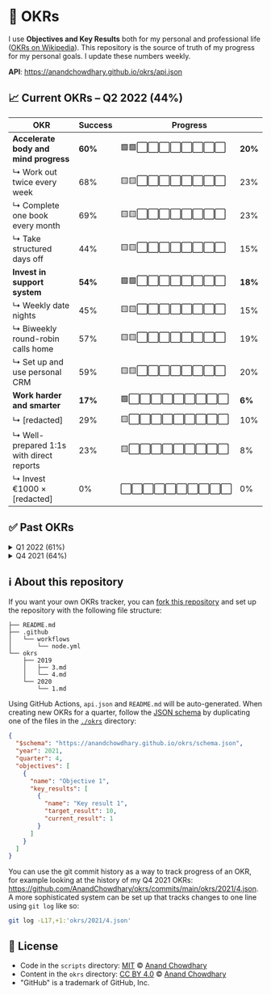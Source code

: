 # 🧭 OKRs

I use **Objectives and Key Results** both for my personal and professional life ([OKRs on Wikipedia](https://en.wikipedia.org/wiki/OKR)). This repository is the source of truth of my progress for my personal goals. I update these numbers weekly.

**API**: https://anandchowdhary.github.io/okrs/api.json

<!-- start autogenerated OKR summary -->

## 📈 Current OKRs – Q2 2022 (44%)

<div>
  <table>
    <thead>
      <tr>
        <th>OKR</th>
        <th>Success</th>
        <th colspan="2">Progress</th>
      </tr>
    </thead>
    <tbody>
      <tr>
        <td><strong>Accelerate body and mind progress</strong></td>
        <td><strong>60%</strong></td>
        <td>🟩🟩⬜⬜⬜⬜⬜⬜⬜⬜</td>
        <td><strong>20%</strong></td>
      </tr>
      <tr>
        <td>↳ Work out twice every week</td>
        <td>68%</td>
        <td>🟨🟨⬜⬜⬜⬜⬜⬜⬜⬜</td>
        <td>23%</td>
      </tr>
    <tr>
        <td>↳ Complete one book every month</td>
        <td>69%</td>
        <td>🟨🟨⬜⬜⬜⬜⬜⬜⬜⬜</td>
        <td>23%</td>
      </tr>
    <tr>
        <td>↳ Take structured days off</td>
        <td>44%</td>
        <td>🟨🟨⬜⬜⬜⬜⬜⬜⬜⬜</td>
        <td>15%</td>
      </tr>
    <tr>
        <td><strong>Invest in support system</strong></td>
        <td><strong>54%</strong></td>
        <td>🟩🟩⬜⬜⬜⬜⬜⬜⬜⬜</td>
        <td><strong>18%</strong></td>
      </tr>
      <tr>
        <td>↳ Weekly date nights</td>
        <td>45%</td>
        <td>🟨🟨⬜⬜⬜⬜⬜⬜⬜⬜</td>
        <td>15%</td>
      </tr>
    <tr>
        <td>↳ Biweekly round-robin calls home</td>
        <td>57%</td>
        <td>🟨🟨⬜⬜⬜⬜⬜⬜⬜⬜</td>
        <td>19%</td>
      </tr>
    <tr>
        <td>↳ Set up and use personal CRM</td>
        <td>59%</td>
        <td>🟨🟨⬜⬜⬜⬜⬜⬜⬜⬜</td>
        <td>20%</td>
      </tr>
    <tr>
        <td><strong>Work harder and smarter</strong></td>
        <td><strong>17%</strong></td>
        <td>🟩⬜⬜⬜⬜⬜⬜⬜⬜⬜</td>
        <td><strong>6%</strong></td>
      </tr>
      <tr>
        <td>↳ [redacted]</td>
        <td>29%</td>
        <td>🟨⬜⬜⬜⬜⬜⬜⬜⬜⬜</td>
        <td>10%</td>
      </tr>
    <tr>
        <td>↳ Well-prepared 1:1s with direct reports</td>
        <td>23%</td>
        <td>🟨⬜⬜⬜⬜⬜⬜⬜⬜⬜</td>
        <td>8%</td>
      </tr>
    <tr>
        <td>↳ Invest €1000 × [redacted]</td>
        <td>0%</td>
        <td>⬜⬜⬜⬜⬜⬜⬜⬜⬜⬜</td>
        <td>0%</td>
      </tr>
    </tbody>
  </table>
</div>
  
## ✅ Past OKRs

<details>
  <summary>Q1 2022 (61%)</summary>
  <table>
    <thead>
      <tr>
        <th>OKR</th>
        <th>Success</th>
        <th colspan="2">Progress</th>
      </tr>
    </thead>
    <tbody>
      <tr>
        <td><strong>Keep body and mind on track</strong></td>
        <td><strong>49%</strong></td>
        <td>🟩🟩🟩🟩🟩⬜⬜⬜⬜⬜</td>
        <td><strong>50%</strong></td>
      </tr>
      <tr>
        <td>↳ Maintain weight of less than 75 kg</td>
        <td>100%</td>
        <td>🟨🟨🟨🟨🟨🟨🟨🟨🟨🟨</td>
        <td>100%</td>
      </tr>
    <tr>
        <td>↳ Work out twice every week</td>
        <td>15%</td>
        <td>🟨🟨⬜⬜⬜⬜⬜⬜⬜⬜</td>
        <td>15%</td>
      </tr>
    <tr>
        <td>↳ Read one book every month</td>
        <td>33%</td>
        <td>🟨🟨🟨⬜⬜⬜⬜⬜⬜⬜</td>
        <td>33%</td>
      </tr>
    <tr>
        <td><strong>Set up for a great 2022</strong></td>
        <td><strong>35%</strong></td>
        <td>🟩🟩🟩🟩⬜⬜⬜⬜⬜⬜</td>
        <td><strong>35%</strong></td>
      </tr>
      <tr>
        <td>↳ [redacted]</td>
        <td>50%</td>
        <td>🟨🟨🟨🟨🟨⬜⬜⬜⬜⬜</td>
        <td>50%</td>
      </tr>
    <tr>
        <td>↳ Buy a ring and plan proposal</td>
        <td>35%</td>
        <td>🟨🟨🟨🟨⬜⬜⬜⬜⬜⬜</td>
        <td>35%</td>
      </tr>
    <tr>
        <td>↳ Convert engineering to autopilot</td>
        <td>20%</td>
        <td>🟨🟨⬜⬜⬜⬜⬜⬜⬜⬜</td>
        <td>20%</td>
      </tr>
    <tr>
        <td><strong>Manage money better</strong></td>
        <td><strong>100%</strong></td>
        <td>🟩🟩🟩🟩🟩🟩🟩🟩🟩🟩</td>
        <td><strong>100%</strong></td>
      </tr>
      <tr>
        <td>↳ Breakeven every month</td>
        <td>100%</td>
        <td>🟨🟨🟨🟨🟨🟨🟨🟨🟨🟨</td>
        <td>100%</td>
      </tr>
    <tr>
        <td>↳ Set up 2021 personal and corporate taxes</td>
        <td>100%</td>
        <td>🟨🟨🟨🟨🟨🟨🟨🟨🟨🟨</td>
        <td>100%</td>
      </tr>
    <tr>
        <td>↳ Renew residence permit until Q2 2023</td>
        <td>100%</td>
        <td>🟨🟨🟨🟨🟨🟨🟨🟨🟨🟨</td>
        <td>100%</td>
      </tr>
    </tbody>
  </table>
</details>
  
<details>
  <summary>Q4 2021 (64%)</summary>
  <table>
    <thead>
      <tr>
        <th>OKR</th>
        <th>Success</th>
        <th colspan="2">Progress</th>
      </tr>
    </thead>
    <tbody>
      <tr>
        <td><strong>Start getting healthy</strong></td>
        <td><strong>83%</strong></td>
        <td>🟩🟩🟩🟩🟩🟩🟩🟩⬜⬜</td>
        <td><strong>83%</strong></td>
      </tr>
      <tr>
        <td>↳ Work out twice a week</td>
        <td>50%</td>
        <td>🟨🟨🟨🟨🟨⬜⬜⬜⬜⬜</td>
        <td>50%</td>
      </tr>
    <tr>
        <td>↳ Stay under 1,700 kcal/day</td>
        <td>99%</td>
        <td>🟨🟨🟨🟨🟨🟨🟨🟨🟨🟨</td>
        <td>99%</td>
      </tr>
    <tr>
        <td>↳ Lose 10 kg by birthday</td>
        <td>100%</td>
        <td>🟨🟨🟨🟨🟨🟨🟨🟨🟨🟨</td>
        <td>100%</td>
      </tr>
    <tr>
        <td><strong>Get back to work</strong></td>
        <td><strong>43%</strong></td>
        <td>🟩🟩🟩🟩⬜⬜⬜⬜⬜⬜</td>
        <td><strong>43%</strong></td>
      </tr>
      <tr>
        <td>↳ [redacted]</td>
        <td>45%</td>
        <td>🟨🟨🟨🟨🟨⬜⬜⬜⬜⬜</td>
        <td>45%</td>
      </tr>
    <tr>
        <td>↳ Do proper 1:1s with reports</td>
        <td>83%</td>
        <td>🟨🟨🟨🟨🟨🟨🟨🟨⬜⬜</td>
        <td>83%</td>
      </tr>
    <tr>
        <td>↳ Read 1 book per month</td>
        <td>0%</td>
        <td>⬜⬜⬜⬜⬜⬜⬜⬜⬜⬜</td>
        <td>0%</td>
      </tr>
    <tr>
        <td><strong>Get ready for 2022</strong></td>
        <td><strong>67%</strong></td>
        <td>🟩🟩🟩🟩🟩🟩🟩⬜⬜⬜</td>
        <td><strong>67%</strong></td>
      </tr>
      <tr>
        <td>↳ Register Dutch subsidiary</td>
        <td>100%</td>
        <td>🟨🟨🟨🟨🟨🟨🟨🟨🟨🟨</td>
        <td>100%</td>
      </tr>
    <tr>
        <td>↳ Apply for residence permit</td>
        <td>100%</td>
        <td>🟨🟨🟨🟨🟨🟨🟨🟨🟨🟨</td>
        <td>100%</td>
      </tr>
    <tr>
        <td>↳ Have [redacted] in savings</td>
        <td>0%</td>
        <td>⬜⬜⬜⬜⬜⬜⬜⬜⬜⬜</td>
        <td>0%</td>
      </tr>
    </tbody>
  </table>
</details>

<!-- end autogenerated OKR summary -->

## ℹ️ About this repository

If you want your own OKRs tracker, you can [fork this repository](https://github.com/AnandChowdhary/okrs/fork) and set up the repository with the following file structure:

```
├── README.md
├── .github
│   └── workflows
│       └── node.yml
└── okrs
    ├── 2019
    │   ├── 3.md
    │   └── 4.md
    └── 2020
        └── 1.md
```

Using GitHub Actions, `api.json` and `README.md` will be auto-generated. When creating new OKRs for a quarter, follow the [JSON schema](https://anandchowdhary.github.io/okrs/schema.json) by duplicating one of the files in the [`./okrs`](./okrs) directory:

```json
{
  "$schema": "https://anandchowdhary.github.io/okrs/schema.json",
  "year": 2021,
  "quarter": 4,
  "objectives": [
    {
      "name": "Objective 1",
      "key_results": [
        {
          "name": "Key result 1",
          "target_result": 10,
          "current_result": 1
        }
      ]
    }
  ]
}
```

You can use the git commit history as a way to track progress of an OKR, for example looking at the history of my Q4 2021 OKRs: https://github.com/AnandChowdhary/okrs/commits/main/okrs/2021/4.json. A more sophisticated system can be set up that tracks changes to one line using `git log` like so:

```bash
git log -L17,+1:'okrs/2021/4.json'
```

## 📄 License

- Code in the `scripts` directory: [MIT](./LICENSE) © [Anand Chowdhary](https://anandchowdhary.com)
- Content in the `okrs` directory: [CC BY 4.0](https://creativecommons.org/licenses/by/4.0/) © [Anand Chowdhary](https://anandchowdhary.com)
- "GitHub" is a trademark of GitHub, Inc.
